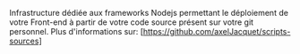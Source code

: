 Infrastructure dédiée aux frameworks Nodejs permettant le déploiement de votre Front-end à partir de votre code source présent sur votre git personnel.
Plus d'informations sur: [https://github.com/axelJacquet/scripts-sources]
